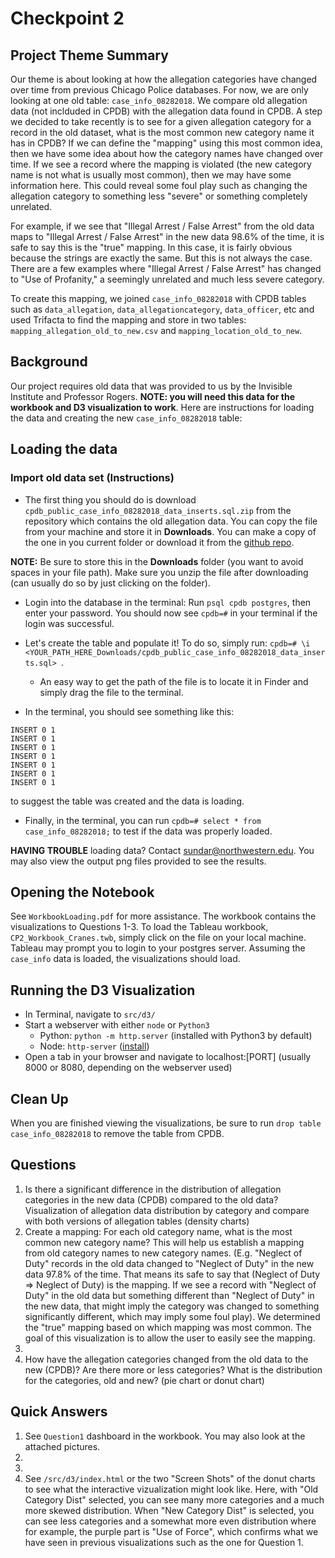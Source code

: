 # Checkpoint 2

## Project Theme Summary
Our theme is about looking at how the allegation categories have changed over time from previous Chicago Police databases. For now, we are only looking at one old table: `case_info_08282018`. We compare old allegation data (not inclduded in CPDB) with the allegation data found in CPDB. A step we decided to take recently is to see for a given allegation category for a record in the old dataset, what is the most common new category name it has in CPDB? If we can define the "mapping" using this most common idea, then we have some idea about how the category names have changed over time. If we see a record where the mapping is violated (the new category name is not what is usually most common), then we may have some information here. This could reveal some foul play such as changing the allegation category to something less "severe" or something completely unrelated. 

For example, if we see that "Illegal Arrest / False Arrest" from the old data maps to "Illegal Arrest / False Arrest" in the new data 98.6% of the time, it is safe to say this is the "true" mapping. In this case, it is fairly obvious because the strings are exactly the same. But this is not always the case. There are a few examples where "Illegal Arrest / False Arrest" has changed to "Use of Profanity," a seemingly unrelated and much less severe category. 

To create this mapping, we joined `case_info_08282018` with CPDB tables such as `data_allegation`, `data_allegationcategory`, `data_officer`, etc and used Trifacta to find the mapping and store in two tables: `mapping_allegation_old_to_new.csv` and `mapping_location_old_to_new`.

## Background
Our project requires old data that was provided to us by the Invisible Institute and Professor Rogers. **NOTE: you will need this data for the workbook and D3 visualization to work**. Here are instructions for loading the data and creating the new `case_info_08282018` table:

## Loading the data

### Import old data set (Instructions)
* The first thing you should do is download `cpdb_public_case_info_08282018_data_inserts.sql.zip` from the repository which contains the old allegation data. You can copy the file from your machine and store it in **Downloads**. You can make a copy of the one in you current folder or download it from the [github repo](https://github.com/grantgasser/spectacular-cranes-data-science-checkpoints/tree/master/checkpoint2).

**NOTE:** Be sure to store this in the **Downloads** folder (you want to avoid spaces in your file path). Make sure you   unzip the file after downloading (can usually do so by just clicking on the folder).

* Login into the database in the terminal:
Run `psql cpdb postgres`, then enter your password. You should now see `cpdb=#` in your terminal if the login was successful.

* Let's create the table and populate it! To do so, simply run:
`cpdb=# \i <YOUR_PATH_HERE_Downloads/cpdb_public_case_info_08282018_data_inserts.sql> `.
  - An easy way to get the path of the file is to locate it in Finder and simply drag the file to the terminal.

* In the terminal, you should see something like this:
```
INSERT 0 1
INSERT 0 1
INSERT 0 1
INSERT 0 1
INSERT 0 1
INSERT 0 1
INSERT 0 1
```
to suggest the table was created and the data is loading.

* Finally, in the terminal, you can run `cpdb=# select * from case_info_08282018;` to test if the data was properly loaded.

**HAVING TROUBLE** loading data? Contact sundar@northwestern.edu. You may also view the output png files provided to see the results.


## Opening the Notebook
See `WorkbookLoading.pdf` for more assistance. The workbook contains the visualizations to Questions 1-3. To load the Tableau workbook, `CP2_Workbook_Cranes.twb`, simply click on the file on your local machine. Tableau may prompt you to login to your postgres server. Assuming the `case_info` data is loaded, the visualizations should load.

## Running the D3 Visualization
- In Terminal, navigate to `src/d3/`
- Start a webserver with either `node` or `Python3`
  - Python: `python -m http.server` (installed with Python3 by default)
  - Node: `http-server` ([install](https://www.npmjs.com/package/http-server))
- Open a tab in your browser and navigate to localhost:[PORT] (usually 8000 or 8080, depending on the webserver used)

## Clean Up
When you are finished viewing the visualizations, be sure to run `drop table case_info_08282018` to remove the table from CPDB.

## Questions
1. Is there a significant difference in the distribution of allegation categories in the new data (CPDB) compared to the old data? Visualization of allegation data distribution by category and compare with both versions of allegation tables (density charts)
2. Create a mapping: For each old category name, what is the most common new category name? This will help us establish a mapping from old category names to new category names. (E.g. "Neglect of Duty" records in the old data changed to "Neglect of Duty" in the new data 97.8% of the time. That means its safe to say that (Neglect of Duty => Neglect of Duty) is the mapping. If we see a record with "Neglect of Duty" in the old data but something different than "Neglect of Duty" in the new data, that might imply the category was changed to something significantly different, which may imply some foul play). We determined the "true" mapping based on which mapping was most common. The goal of this visualization is to allow the user to easily see the mapping.
3. 
4. How have the allegation categories changed from the old data to the new (CPDB)? Are there more or less categories? What is the distribution for the categories, old and new? (pie chart or donut chart)


## Quick Answers
1. See `Question1` dashboard in the workbook. You may also look at the attached pictures. 
2. 
3. 
4. See `/src/d3/index.html` or the two "Screen Shots" of the donut charts to see what the interactive vizualization might look like. Here, with "Old Category Dist" selected, you can see many more categories and a much more skewed distribution. When "New Category Dist" is selected, you can see less categories and a somewhat more even distribution where for example, the purple part is "Use of Force", which confirms what we have seen in previous visualizations such as the one for Question 1.
